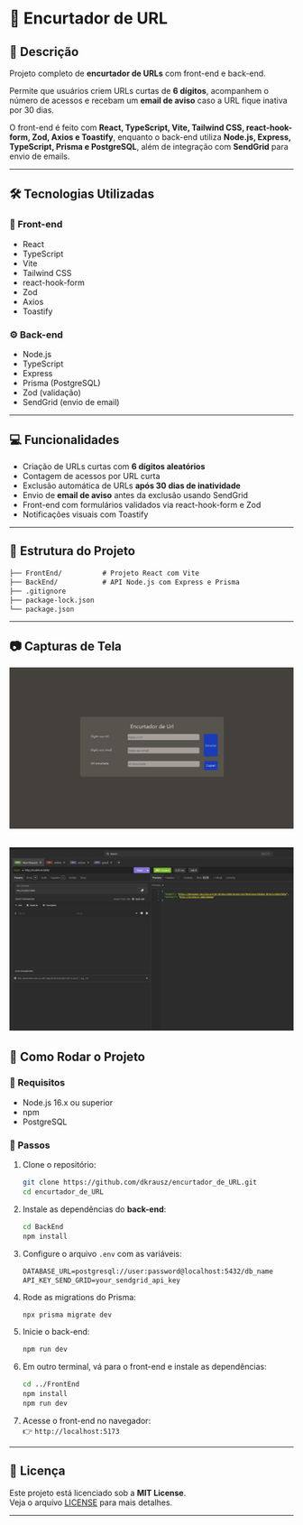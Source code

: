 # 🔗 Encurtador de URL

## 📌 Descrição

Projeto completo de **encurtador de URLs** com front-end e back-end.

Permite que usuários criem URLs curtas de **6 dígitos**, acompanhem o número de acessos e recebam um **email de aviso** caso a URL fique inativa por 30 dias.

O front-end é feito com **React, TypeScript, Vite, Tailwind CSS, react-hook-form, Zod, Axios e Toastify**, enquanto o back-end utiliza **Node.js, Express, TypeScript, Prisma e PostgreSQL**, além de integração com **SendGrid** para envio de emails.

---

## 🛠️ Tecnologias Utilizadas

### 🎨 Front-end

- React
- TypeScript
- Vite
- Tailwind CSS
- react-hook-form
- Zod
- Axios
- Toastify

### ⚙️ Back-end

- Node.js
- TypeScript
- Express
- Prisma (PostgreSQL)
- Zod (validação)
- SendGrid (envio de email)

---

## 💻 Funcionalidades

- Criação de URLs curtas com **6 dígitos aleatórios**
- Contagem de acessos por URL curta
- Exclusão automática de URLs **após 30 dias de inatividade**
- Envio de **email de aviso** antes da exclusão usando SendGrid
- Front-end com formulários validados via react-hook-form e Zod
- Notificações visuais com Toastify

---

## 📁 Estrutura do Projeto

```
├── FrontEnd/          # Projeto React com Vite
├── BackEnd/           # API Node.js com Express e Prisma
├── .gitignore
├── package-lock.json
└── package.json
```

---

## 📷 Capturas de Tela

![alt text](image.png)

## ![alt text](image-1.png)

## 🚀 Como Rodar o Projeto

### 🔧 Requisitos

- Node.js 16.x ou superior
- npm
- PostgreSQL

### 📌 Passos

1. Clone o repositório:

   ```bash
   git clone https://github.com/dkrausz/encurtador_de_URL.git
   cd encurtador_de_URL
   ```

2. Instale as dependências do **back-end**:

   ```bash
   cd BackEnd
   npm install
   ```

3. Configure o arquivo `.env` com as variáveis:

   ```env
   DATABASE_URL=postgresql://user:password@localhost:5432/db_name
   API_KEY_SEND_GRID=your_sendgrid_api_key
   ```

4. Rode as migrations do Prisma:

   ```bash
   npx prisma migrate dev
   ```

5. Inicie o back-end:

   ```bash
   npm run dev
   ```

6. Em outro terminal, vá para o front-end e instale as dependências:

   ```bash
   cd ../FrontEnd
   npm install
   npm run dev
   ```

7. Acesse o front-end no navegador:  
   👉 `http://localhost:5173`

---

## 📄 Licença

Este projeto está licenciado sob a **MIT License**.  
Veja o arquivo [LICENSE](LICENSE) para mais detalhes.

---
